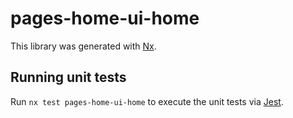# pages-home-ui-home

This library was generated with [Nx](https://nx.dev).

## Running unit tests

Run `nx test pages-home-ui-home` to execute the unit tests via [Jest](https://jestjs.io).

